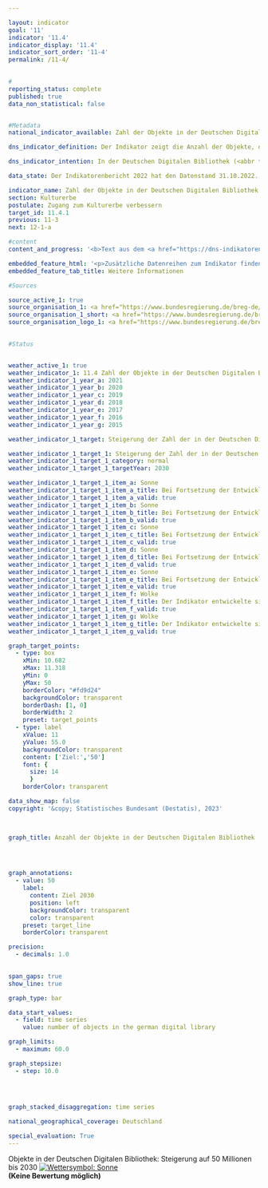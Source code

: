 ```yaml
---

layout: indicator        
goal: '11'        
indicator: '11.4'        
indicator_display: '11.4'        
indicator_sort_order: '11-4'        
permalink: /11-4/        
        

#
reporting_status: complete        
published: true        
data_non_statistical: false        


#Metadata        
national_indicator_available: Zahl der Objekte in der Deutschen Digitalen Bibliothek        

dns_indicator_definition: Der Indikator zeigt die Anzahl der Objekte, die in der Deutschen Digitalen Bibliothek (<abbr title="Deutsche Digitale Bibliothek" tabindex="0">DDB</abbr>) vernetzt sind.        

dns_indicator_intention: In der Deutschen Digitalen Bibliothek (<abbr title="Deutsche Digitale Bibliothek" tabindex="0">DDB</abbr>) werden die digitalen Angebote der deutschen Kultur- und Wissenseinrichtungen zentral miteinander vernetzt und online zugänglich gemacht. Die Deutsche Digitale Bibliothek eröffnet dadurch Wissenschaft und kulturinteressierten Nutzerinnen und Nutzern gleichermaßen einen zeitgemäßen und niederschwelligen Zugang. Der Indikator ist somit Gradmesser für die digitale Zugänglichmachung des Kultur- und Wissenserbes in Deutschland. Ziel ist es, die Anzahl der in der Deutschen Digitalen Bibliothek verzeichneten Objekte bis 2030&nbsp;auf 50&nbsp;Millionen zu steigern.        

data_state: Der Indikatorenbericht 2022 hat den Datenstand 31.10.2022. Die Daten auf dieser Plattform werden regelmäßig aktualisiert, sodass online aktuellere Daten verfügbar sein können als im <a href="https://dns-indikatoren.de/publications_reports/">Indikatorenbericht 2022</a> veröffentlicht.        

indicator_name: Zahl der Objekte in der Deutschen Digitalen Bibliothek        
section: Kulturerbe        
postulate: Zugang zum Kulturerbe verbessern        
target_id: 11.4.1        
previous: 11-3        
next: 12-1-a        

#content         
content_and_progress: '<b>Text aus dem <a href="https://dns-indikatoren.de/publications_reports/">Indikatorenbericht 2022&nbsp;</a></b><br><br>Die Deutsche Digitale Bibliothek (<abbr title="Deutsche Digitale Bibliothek" tabindex="0">DDB</abbr>) ist eine Plattform zur Vernetzung der digitalen Angebote von Institutionen wie Archiven, Bibliotheken und Museen. Sie wird von einem Netzwerk aus Kultur- und Wissenseinrichtungen des Bundes, der Länder und der Kommunen verwaltet.<br><br>Finanziert wird sie gemeinsam vom Bund und von den Ländern. Die <abbr title="Deutsche Digitale Bibliothek" tabindex="0">DDB</abbr> hält die digitalen Bestände in der Regel nicht selbst vor, sondern stellt lediglich eine Verlinkung zu den Objekten bei den Partnereinrichtungen bereit. Für die Stabilität dieser Verlinkung sind die Partnereinrichtungen verantwortlich. Die Anzahl der Partnereinrichtungen, die Daten für die <abbr title="Deutsche Digitale Bibliothek" tabindex="0">DDB</abbr> bereitstellen, beläuft sich auf 448&nbsp;(Stand: Mai 2020). Dabei machen Museen mit 183&nbsp;und Archive mit 174&nbsp;Einrichtungen den Großteil der Partnereinrichtungen aus.<br><br>Die Online-Plattform der <abbr title="Deutsche Digitale Bibliothek" tabindex="0">DDB</abbr> ist seit dem Jahr 2012&nbsp;zugänglich und beinhaltete in diesem Jahr Verlinkungen zu 5,6&nbsp;Millionen Objekten. Bis zum Ende des ersten Halbjahres 2022&nbsp;stieg diese Zahl auf 42,3&nbsp;Millionen Objekte an. Bei Fortsetzung der bisherigen Entwicklung könnte das Ziel von 50&nbsp;Millionen verlinkten Objekten für das Jahr 2030&nbsp;erreicht werden. Bei Objekten, die durch Bibliotheken bereitgestellt werden, kann es sich in einigen Fällen um Objekte des gleichen Inhalts handeln, wenn beispielsweise die gleichen Ausgaben eines Buches mit der <abbr title="Deutsche Digitale Bibliothek" tabindex="0">DDB</abbr> verlinkt werden. In diesem Fall werden diese zwei Verlinkungen separat gezählt.<br><br>Seit dem Jahr 2015&nbsp;kann unterschieden werden, ob es sich bei einem verknüpften Objekt um ein Objekt mit oder ohne Digitalisat handelt. Bei Objekten mit Digitalisat kann über die Verlinkung auf dem Portal der <abbr title="Deutsche Digitale Bibliothek" tabindex="0">DDB</abbr> auf das digitalisierte Abbild eines Objektes, wie beispielsweise eines Buches, einer Urkunde oder eines Gemäldes zugegriffen werden. Bei Objekten ohne Digitalisat stehen dagegen lediglich Erschließungsinformationen zu einem Objekt zur Verfügung. Bei einem Gemälde umfassen diese beispielsweise Angaben zu der Künstlerin oder dem Künstler, dem Jahr der Entstehung und dem Ort der Verwahrung des Bildes. Somit ist der Informationsgehalt bei Objekten mit Digitalisat deutlich höher als bei Objekten, zu denen ausschließlich Erschließungsinformationen angeboten werden.<br><br>Zum Ende des Jahres 2015&nbsp;verfügten 6,3&nbsp;Millionen Objekte über ein Digitalisat und diese Zahl stieg bis zum Ende des ersten Halbjahres 2022&nbsp;auf 14,9&nbsp;Millionen an. Auch der prozentuale Anteil der Objekte mit Digitalisat an der Gesamtzahl der verknüpften Objekte stieg in diesem Zeitraum von 34,5&nbsp;% im Jahr 2015&nbsp;auf 35,2&nbsp;% zum Ende des ersten Halbjahres 2022. Den Großteil der verknüpften digitalisierten Objekte machten zum Ende des ersten Halbjahres 2022&nbsp;Textobjekte aus (61,8&nbsp;%), gefolgt von Bildobjekten (34,9&nbsp;%) und sonstigen Medien (2,8&nbsp;%). Audio- und Videodateien machten dagegen mit 0,3&nbsp;<abbr title="beziehungsweise" tabindex="0">bzw.</abbr> 0,2&nbsp;% nur einen sehr geringen Anteil der digitalisierten Objekte in der <abbr title="Deutsche Digitale Bibliothek" tabindex="0">DDB</abbr> aus.'        

embedded_feature_html: '<p>Zusätzliche Datenreihen zum Indikator finden Sie <a href="https://dnsTestEnvironment.github.io/dns-indicators/public/AddInfos/de/11_4.pdf" target="_blank" >hier</a>.</p><br><small>Hinweis: PDF-Dokumente können Sie sich (je nach Browsereinstellung) direkt in Ihrem Browser anzeigen lassen oder Sie laden das PDF-Dokument herunter und öffnen es mit einem PDF-Reader Ihrer Wahl. Eine Anleitung wie Sie für ausgewählte Browser die entsprechende Einstellung ändern können, finden Sie <a href="https://dns-indikatoren.de/guidance/">hier</a>.</small>'
embedded_feature_tab_title: Weitere Informationen        

#Sources        

source_active_1: true
source_organisation_1: <a href="https://www.bundesregierung.de/breg-de/bundesregierung/staatsministerin-fuer-kultur-und-medien" target="_blank" onclick="return confirm_alert('der Beauftragten der Bundesregierung für Kultur und Medien', 'De')">Beauftragte der Bundesregierung für Kultur und Medien</a>
source_organisation_1_short: <a href="https://www.bundesregierung.de/breg-de/bundesregierung/staatsministerin-fuer-kultur-und-medien" target="_blank" onclick="return confirm_alert('der Beauftragten der Bundesregierung für Kultur und Medien', 'De')">Beauftragte der Bundesregierung für Kultur und Medien</a>
source_organisation_logo_1: <a href="https://www.bundesregierung.de/breg-de/bundesregierung/staatsministerin-fuer-kultur-und-medien" target="_blank" onclick="return confirm_alert('der Beauftragten der Bundesregierung für Kultur und Medien', 'De')"><img src="https://dnsTestEnvironment.github.io/dns-indicators/public/OrgImgDe/bkm.png" alt="Beauftragte der Bundesregierung für Kultur und Medien" title=" Klicken Sie hier um zur Homepage der Organisation Beauftragte der Bundesregierung für Kultur und Medien zu gelangen." style="height:60px; width:148px; border:transparent"/></a>
        

#Status        


weather_active_1: true
weather_indicator_1: 11.4 Zahl der Objekte in der Deutschen Digitalen Bibliothek
weather_indicator_1_year_a: 2021
weather_indicator_1_year_b: 2020
weather_indicator_1_year_c: 2019
weather_indicator_1_year_d: 2018
weather_indicator_1_year_e: 2017
weather_indicator_1_year_f: 2016
weather_indicator_1_year_g: 2015

weather_indicator_1_target: Steigerung der Zahl der in der Deutschen Digitalen Bibliothek vernetzten Objekte auf 50&nbsp;Millionen bis 2030

weather_indicator_1_target_1: Steigerung der Zahl der in der Deutschen Digitalen Bibliothek vernetzten Objekte auf 50&nbsp;Millionen bis 2030
weather_indicator_1_target_1_category: normal
weather_indicator_1_target_1_targetYear: 2030

weather_indicator_1_target_1_item_a: Sonne
weather_indicator_1_target_1_item_a_title: Bei Fortsetzung der Entwicklung aus 2021 wäre der Zielwert erreicht oder um weniger als 5&nbsp;% der Differenz zwischen Zielwert und dem Wert aus 2021 verfehlt worden.
weather_indicator_1_target_1_item_a_valid: true
weather_indicator_1_target_1_item_b: Sonne
weather_indicator_1_target_1_item_b_title: Bei Fortsetzung der Entwicklung aus 2020 wäre der Zielwert erreicht oder um weniger als 5&nbsp;% der Differenz zwischen Zielwert und dem Wert aus 2020 verfehlt worden.
weather_indicator_1_target_1_item_b_valid: true
weather_indicator_1_target_1_item_c: Sonne
weather_indicator_1_target_1_item_c_title: Bei Fortsetzung der Entwicklung aus 2019 wäre der Zielwert erreicht oder um weniger als 5&nbsp;% der Differenz zwischen Zielwert und dem Wert aus 2019 verfehlt worden.
weather_indicator_1_target_1_item_c_valid: true
weather_indicator_1_target_1_item_d: Sonne
weather_indicator_1_target_1_item_d_title: Bei Fortsetzung der Entwicklung aus 2018 wäre der Zielwert erreicht oder um weniger als 5&nbsp;% der Differenz zwischen Zielwert und dem Wert aus 2018 verfehlt worden.
weather_indicator_1_target_1_item_d_valid: true
weather_indicator_1_target_1_item_e: Sonne
weather_indicator_1_target_1_item_e_title: Bei Fortsetzung der Entwicklung aus 2017 wäre der Zielwert erreicht oder um weniger als 5&nbsp;% der Differenz zwischen Zielwert und dem Wert aus 2017 verfehlt worden.
weather_indicator_1_target_1_item_e_valid: true
weather_indicator_1_target_1_item_f: Wolke
weather_indicator_1_target_1_item_f_title: Der Indikator entwickelte sich in 2016 zwar in die gewünschte Richtung auf das Ziel zu, bei Fortsetzung der Entwicklung wäre das Ziel im Zieljahr aber um mehr als 20 % der Differenz zwischen Zielwert und dem Wert aus 2016 verfehlt worden.
weather_indicator_1_target_1_item_f_valid: true
weather_indicator_1_target_1_item_g: Wolke
weather_indicator_1_target_1_item_g_title: Der Indikator entwickelte sich in 2015 zwar in die gewünschte Richtung auf das Ziel zu, bei Fortsetzung der Entwicklung wäre das Ziel im Zieljahr aber um mehr als 20 % der Differenz zwischen Zielwert und dem Wert aus 2015 verfehlt worden.
weather_indicator_1_target_1_item_g_valid: true        

graph_target_points:
  - type: box
    xMin: 10.682
    xMax: 11.318
    yMin: 0
    yMax: 50
    borderColor: "#fd9d24"
    backgroundColor: transparent
    borderDash: [1, 0]
    borderWidth: 2
    preset: target_points
  - type: label
    xValue: 11
    yValue: 55.0
    backgroundColor: transparent
    content: ['Ziel:','50']
    font: {
      size: 14
      }
    borderColor: transparent        

data_show_map: false        
copyright: '&copy; Statistisches Bundesamt (Destatis), 2023'        

        

graph_title: Anzahl der Objekte in der Deutschen Digitalen Bibliothek        

        


graph_annotations:
  - value: 50
    label:
      content: Ziel 2030
      position: left
      backgroundColor: transparent
      color: transparent
    preset: target_line
    borderColor: transparent        

precision: 
  - decimals: 1.0
            

span_gaps: true        
show_line: true        

graph_type: bar        

data_start_values: 
  - field: time series
    value: number of objects in the german digital library        

graph_limits: 
  - maximum: 60.0        

graph_stepsize: 
  - step: 10.0
            

        

graph_stacked_disaggregation: time series                

national_geographical_coverage: Deutschland        

special_evaluation: True        
---
```



<div>
  <div class="my-header">
    <label class="default">Objekte in der Deutschen Digitalen Bibliothek: Steigerung auf 50&nbsp;Millionen bis 2030
      <a href="https://dnsTestEnvironment.github.io/dns-indicators/status"><img src="https://sdg-indikatoren.de/public/Wettersymbole/Sonne.png" title="Bei Fortsetzung der Entwicklung aus 2021 wäre der Zielwert erreicht oder um weniger als 5&nbsp;% der Differenz zwischen Zielwert und dem Wert aus 2021 verfehlt worden." alt="Wettersymbol: Sonne"/>
      </a>
    </label>
  </div>
</div>
<div class="my-header-note">
  <label class="default"><b>(Keine Bewertung möglich)
  </b></label>
</div>